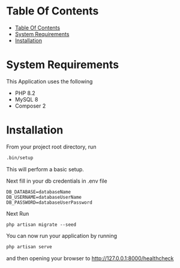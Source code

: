 # Table Of Contents
- [Table Of Contents](#table-of-contents)
- [System Requirements](#system-requirements)
- [Installation](#installation)

# System Requirements
This Application uses the following

- PHP 8.2
- MySQL 8
- Composer 2

# Installation
From your project root directory, run
```sh
.bin/setup
```
This will perform a basic setup.

Next fill in your db credentials in .env file 
```
DB_DATABASE=databaseName
DB_USERNAME=databaseUserName
DB_PASSWORD=databaseUserPassword
```
Next Run
```
php artisan migrate --seed
```

You can now run your application by running
```sh
php artisan serve
```
and then opening your browser to http://127.0.0.1:8000/healthcheck
